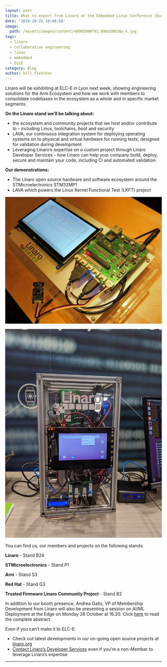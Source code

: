 ```yaml
---
layout: post
title: What to expect from Linaro at the Embedded Linux Conference (Europe) 2019
date: '2019-10-22 10:48:58'
image:
  path: /assets/images/content/40965990761_090a30658a_k.jpg
tags:
  - linaro
  - collaborative engineering
  - linux
  - embedded
  - ELCE
category: Blog
author: bill.fletcher
---
```

Linaro will be exhibiting at ELC-E in Lyon next week, showing engineering solutions 
for the Arm Ecosystem and how we work with members to consolidate codebases in the ecosystem as a whole and in specific market segments.  

**On the Linaro stand we’ll be talking about:**

* the ecosystem and community projects that we host and/or contribute to - including Linux, toolchains, boot and security
* LAVA, our continuous integration system for deploying operating systems on to physical and virtual hardware for running tests; designed for validation during development
* Leveraging Linaro’s expertise on a custom project through Linaro Developer Services - how Linaro can help your company build, deploy, secure and maintain your code, including CI and automated validation

**Our demonstrations:**

* The Linaro open source hardware and software ecosystem around the STMicroelectronics STM32MP1 
* LAVA which powers the Linux Kernel Functional Test (LKFT) project

![](/assets/images/content/openamp-demo.jpg "STM32MP1 community hardware demonstrating OpenAMP and Zephyr")

![](/assets/images/content/lava-demo.jpg "Latest Developments in Linaro’s LAVA CI Infrastructure Project")

You can find us, our members and projects on the following stands:

**Linaro** - Stand B24

**STMicroelectronics** - Stand P1

**Arm** - Stand S3

**Red Hat** - Stand G3

**Trusted Firmware Linaro Community Project** - Stand B2

In addition to our booth presence, Andrea Gallo, VP of Membership Development from Linaro will also be presenting a session on AI/ML Deployment at the Edge on Monday 28 October at 16.20. Click [here](https://osseu19.sched.com/event/TLKj?iframe=no) to read the complete abstract.

Even if you can't make it to ELC-E:

* Check out latest developments in our on-going open source projects at [linaro.org](https://www.linaro.org)
* [Contact Linaro’s Developer Services](https://www.linaro.org/services/) even if you’re a non-Member to leverage Linaro’s expertise

- - -

